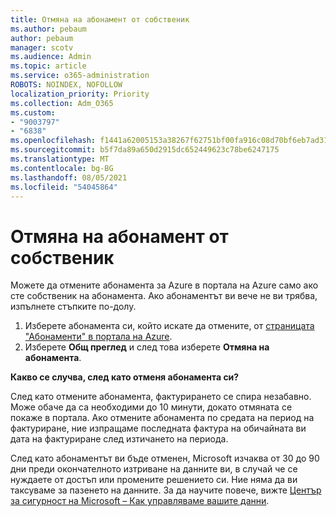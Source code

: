 ```yaml
---
title: Отмяна на абонамент от собственик
ms.author: pebaum
author: pebaum
manager: scotv
ms.audience: Admin
ms.topic: article
ms.service: o365-administration
ROBOTS: NOINDEX, NOFOLLOW
localization_priority: Priority
ms.collection: Adm_O365
ms.custom:
- "9003797"
- "6838"
ms.openlocfilehash: f1441a62005153a38267f62751bf00fa916c08d70bf6eb7ad31135a262bd5363
ms.sourcegitcommit: b5f7da89a650d2915dc652449623c78be6247175
ms.translationtype: MT
ms.contentlocale: bg-BG
ms.lasthandoff: 08/05/2021
ms.locfileid: "54045864"
---
```

# <a name="cancellation-of-a-subscription-by-owner"></a>Отмяна на абонамент от собственик

Можете да отмените абонамента за Azure в портала на Azure само ако сте собственик на абонамента. Ако абонаментът ви вече не ви трябва, изпълнете стъпките по-долу.

1. Изберете абонамента си, който искате да отмените, от [страницата "Абонаменти" в портала на Azure](https://ms.portal.azure.com/#blade/Microsoft_Azure_Billing/SubscriptionsBlade).
2. Изберете **Общ преглед** и след това изберете **Отмяна на абонамента**.

**Какво се случва, след като отменя абонамента си?**

След като отмените абонамента, фактурирането се спира незабавно. Може обаче да са необходими до 10 минути, докато отмяната се покаже в портала. Ако отмените абонамента по средата на период на фактуриране, ние изпращаме последната фактура на обичайната ви дата на фактуриране след изтичането на периода.

След като абонаментът ви бъде отменен, Microsoft изчаква от 30 до 90 дни преди окончателното изтриване на данните ви, в случай че се нуждаете от достъп или промените решението си. Ние няма да ви таксуваме за пазенето на данните. За да научите повече, вижте [Център за сигурност на Microsoft – Как управляваме вашите данни](https://www.microsoft.com/trust-center/privacy/data-management#leave).


